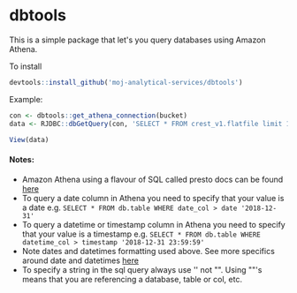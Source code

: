 # dbtools

This is a simple package that let's you query databases using Amazon Athena.

To install
```r
devtools::install_github('moj-analytical-services/dbtools')
```

Example:
```r
con <- dbtools::get_athena_connection(bucket)
data <- RJDBC::dbGetQuery(con, 'SELECT * FROM crest_v1.flatfile limit 1000')

View(data)
```

#### Notes: 

- Amazon Athena using a flavour of SQL called presto docs can be found [here](https://prestodb.io/docs/current/)
- To query a date column in Athena you need to specify that your value is a date e.g. `SELECT * FROM db.table WHERE date_col > date '2018-12-31'`
- To query a datetime or timestamp column in Athena you need to specify that your value is a timestamp e.g. `SELECT * FROM db.table WHERE datetime_col > timestamp '2018-12-31 23:59:59'`
- Note dates and datetimes formatting used above. See more specifics around date and datetimes [here](https://prestodb.io/docs/current/functions/datetime.html)
- To specify a string in the sql query always use '' not "". Using ""'s means that you are referencing a database, table or col, etc.
